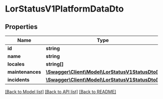# LorStatusV1PlatformDataDto

## Properties
Name | Type | Description | Notes
------------ | ------------- | ------------- | -------------
**id** | **string** |  | 
**name** | **string** |  | 
**locales** | **string[]** |  | 
**maintenances** | [**\Swagger\Client\Model\LorStatusV1StatusDto[]**](LorStatusV1StatusDto.md) |  | 
**incidents** | [**\Swagger\Client\Model\LorStatusV1StatusDto[]**](LorStatusV1StatusDto.md) |  | 

[[Back to Model list]](../README.md#documentation-for-models) [[Back to API list]](../README.md#documentation-for-api-endpoints) [[Back to README]](../README.md)



